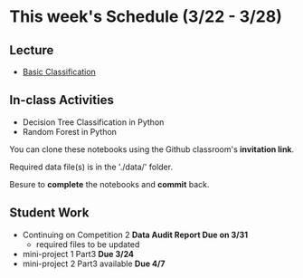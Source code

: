 # This week's Schedule (3/22 - 3/28)

## Lecture
+ [Basic Classification](https://docs.google.com/presentation/d/1LhrVq2Q9fnH5fU-X859qA2phK75GMFfhn9Svb7bjSO0/edit?usp=sharing)

## In-class Activities
+ Decision Tree Classification in Python
+ Random Forest in Python

You can clone these notebooks using the Github classroom's __invitation link__.

Required data file(s) is in the './data/' folder.

Besure to __complete__ the notebooks and __commit__ back.

## Student Work
+ Continuing on Competition 2 __Data Audit Report Due on 3/31__
  + required files to be updated
+ mini-project 1 Part3  __Due 3/24__
+ mini-project 2 Part3 available  __Due 4/7__
